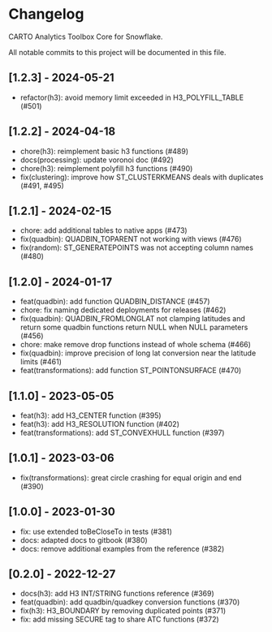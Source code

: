 # Changelog

CARTO Analytics Toolbox Core for Snowflake.

All notable commits to this project will be documented in this file.

## [1.2.3] - 2024-05-21

- refactor(h3): avoid memory limit exceeded in H3_POLYFILL_TABLE (#501)

## [1.2.2] - 2024-04-18

- chore(h3): reimplement basic h3 functions (#489)
- docs(processing): update voronoi doc (#492)
- chore(h3): reimplement polyfill h3 functions (#490)
- fix(clustering): improve how ST_CLUSTERKMEANS deals with duplicates (#491, #495)

## [1.2.1] - 2024-02-15

- chore: add additional tables to native apps (#473)
- fix(quadbin): QUADBIN_TOPARENT not working with views (#476)
- fix(random): ST_GENERATEPOINTS was not accepting column names (#480)

## [1.2.0] - 2024-01-17

- feat(quadbin): add function QUADBIN_DISTANCE (#457)
- chore: fix naming dedicated deployments for releases (#462)
- fix(quadbin): QUADBIN_FROMLONGLAT not clamping latitudes and return some quadbin functions return NULL when NULL parameters (#456)
- chore: make remove drop functions instead of whole schema (#466)
- fix(quadbin): improve precision of long lat conversion near the latitude limits (#461)
- feat(transformations): add function ST_POINTONSURFACE (#470)

## [1.1.0] - 2023-05-05

- feat(h3): add H3_CENTER function (#395)
- feat(h3): add H3_RESOLUTION function (#402)
- feat(transformations): add ST_CONVEXHULL function (#397)

## [1.0.1] - 2023-03-06

- fix(transformations): great circle crashing for equal origin and end (#390)

## [1.0.0] - 2023-01-30

- fix: use extended toBeCloseTo in tests (#381)
- docs: adapted docs to gitbook (#380)
- docs: remove additional examples from the reference (#382)

## [0.2.0] - 2022-12-27

- docs(h3): add H3 INT/STRING functions reference (#369)
- feat(quadbin): add quadbin/quadkey conversion functions (#370)
- fix(h3): H3_BOUNDARY by removing duplicated points (#371)
- fix: add missing SECURE tag to share ATC functions (#372)
